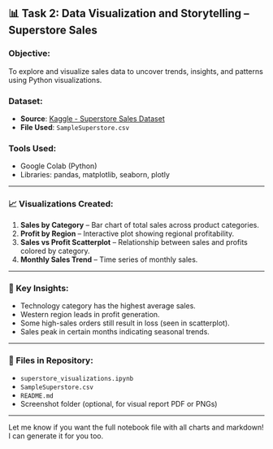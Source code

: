 ## 📊 Task 2: Data Visualization and Storytelling – Superstore Sales

### Objective:
To explore and visualize sales data to uncover trends, insights, and patterns using Python visualizations.

### Dataset:
- **Source**: [Kaggle - Superstore Sales Dataset](https://www.kaggle.com/datasets/vivek468/superstore-dataset-final)
- **File Used**: `SampleSuperstore.csv`

### Tools Used:
- Google Colab (Python)
- Libraries: pandas, matplotlib, seaborn, plotly

---

### 📈 Visualizations Created:
1. **Sales by Category** – Bar chart of total sales across product categories.
2. **Profit by Region** – Interactive plot showing regional profitability.
3. **Sales vs Profit Scatterplot** – Relationship between sales and profits colored by category.
4. **Monthly Sales Trend** – Time series of monthly sales.

---

### 📌 Key Insights:
- Technology category has the highest average sales.
- Western region leads in profit generation.
- Some high-sales orders still result in loss (seen in scatterplot).
- Sales peak in certain months indicating seasonal trends.

---

### 📁 Files in Repository:
- `superstore_visualizations.ipynb`
- `SampleSuperstore.csv`
- `README.md`
- Screenshot folder (optional, for visual report PDF or PNGs)

---

Let me know if you want the full notebook file with all charts and markdown! I can generate it for you too.
